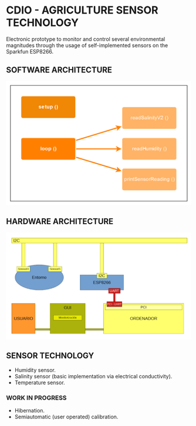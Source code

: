 # CDIO - AGRICULTURE SENSOR TECHNOLOGY

Electronic prototype to monitor and control several environmental magnitudes through the usage of self-implemented sensors on the Sparkfun ESP8266.

## SOFTWARE ARCHITECTURE

<img src="/Sprint1/img/softwareArchitecture.png">

## HARDWARE ARCHITECTURE

<img src="/Sprint1/img/hardwareArchitecture.png">

## SENSOR TECHNOLOGY

* Humidity sensor.
* Salinity sensor (basic implementation via electrical conductivity).
* Temperature sensor.

### WORK IN PROGRESS

* Hibernation.
* Semiautomatic (user operated) calibration.


